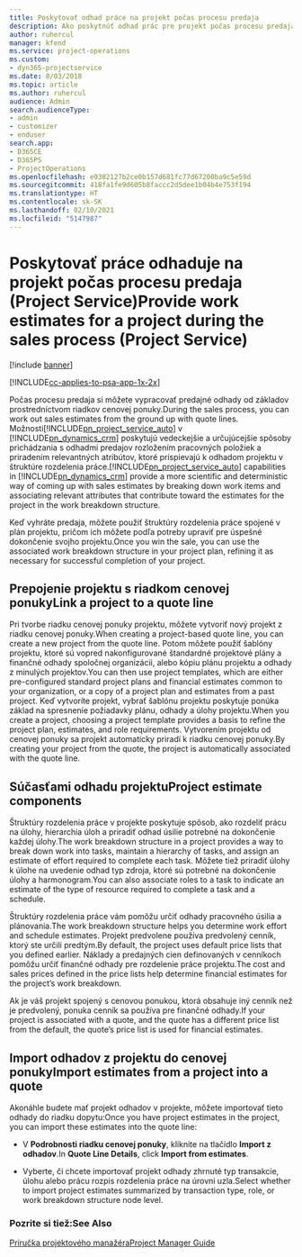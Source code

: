 ```yaml
---
title: Poskytovať odhad práce na projekt počas procesu predaja
description: Ako poskytnúť odhad prác pre projekt počas procesu predaja v Project Service
author: ruhercul
manager: kfend
ms.service: project-operations
ms.custom:
- dyn365-projectservice
ms.date: 8/03/2018
ms.topic: article
ms.author: ruhercul
audience: Admin
search.audienceType:
- admin
- customizer
- enduser
search.app:
- D365CE
- D365PS
- ProjectOperations
ms.openlocfilehash: e9382127b2ce0b157d681fc77d67200ba9c5e59d
ms.sourcegitcommit: 418fa1fe9d605b8faccc2d5dee1b04b4e753f194
ms.translationtype: HT
ms.contentlocale: sk-SK
ms.lasthandoff: 02/10/2021
ms.locfileid: "5147987"
---
```

# <a name="provide-work-estimates-for-a-project-during-the-sales-process-project-service"></a><span data-ttu-id="d53f9-103">Poskytovať práce odhaduje na projekt počas procesu predaja (Project Service)</span><span class="sxs-lookup"><span data-stu-id="d53f9-103">Provide work estimates for a project during the sales process (Project Service)</span></span>

[!include [banner](../includes/psa-now-project-operations.md)]

[!INCLUDE[cc-applies-to-psa-app-1x-2x](../includes/cc-applies-to-psa-app-1x-2x.md)]

<span data-ttu-id="d53f9-104">Počas procesu predaja si môžete vypracovať predajné odhady od základov prostredníctvom riadkov cenovej ponuky.</span><span class="sxs-lookup"><span data-stu-id="d53f9-104">During the sales process, you can work out sales estimates from the ground up with quote lines.</span></span> <span data-ttu-id="d53f9-105">Možnosti[!INCLUDE[pn_project_service_auto](../includes/pn-project-service-auto.md)] v [!INCLUDE[pn_dynamics_crm](../includes/pn-dynamics-crm.md)] poskytujú vedeckejšie a určujúcejšie spôsoby prichádzania s odhadmi predajov rozložením pracovných položiek a priradením relevantných atribútov, ktoré prispievajú k odhadom projektu v štruktúre rozdelenia práce.</span><span class="sxs-lookup"><span data-stu-id="d53f9-105">[!INCLUDE[pn_project_service_auto](../includes/pn-project-service-auto.md)] capabilities in [!INCLUDE[pn_dynamics_crm](../includes/pn-dynamics-crm.md)] provide a more scientific and deterministic way of coming up with sales estimates by breaking down work items and associating relevant attributes that contribute toward the estimates for the project in the work breakdown structure.</span></span>  
  
 <span data-ttu-id="d53f9-106">Keď vyhráte predaja, môžete použiť štruktúry rozdelenia práce spojené v plán projektu, pričom ich môžete podľa potreby upraviť pre úspešné dokončenie svojho projektu.</span><span class="sxs-lookup"><span data-stu-id="d53f9-106">Once you win the sale, you can use the associated work breakdown structure in your project plan, refining it as necessary for successful completion of your project.</span></span>  
  
## <a name="link-a-project-to-a-quote-line"></a><span data-ttu-id="d53f9-107">Prepojenie projektu s riadkom cenovej ponuky</span><span class="sxs-lookup"><span data-stu-id="d53f9-107">Link a project to a quote line</span></span>  
 <span data-ttu-id="d53f9-108">Pri tvorbe riadku cenovej ponuky projektu, môžete vytvoriť nový projekt z riadku cenovej ponuky.</span><span class="sxs-lookup"><span data-stu-id="d53f9-108">When creating a project-based quote line, you can create a new project from the quote line.</span></span> <span data-ttu-id="d53f9-109">Potom môžete použiť šablóny projektu, ktoré sú vopred nakonfigurované štandardné projektové plány a finančné odhady spoločnej organizácii, alebo kópiu plánu projektu a odhady z minulých projektov.</span><span class="sxs-lookup"><span data-stu-id="d53f9-109">You can then use project templates, which are either pre-configured standard project plans and financial estimates common to your organization, or a copy of a project plan and estimates from a past project.</span></span> <span data-ttu-id="d53f9-110">Keď vytvoríte projekt, vybrať šablónu projektu poskytuje ponúka základ na spresnenie požiadavky plánu, odhady a úlohy projektu.</span><span class="sxs-lookup"><span data-stu-id="d53f9-110">When you create a project, choosing a project template provides a basis to refine the project plan, estimates, and role requirements.</span></span> <span data-ttu-id="d53f9-111">Vytvorením projektu od cenovej ponuky sa projekt automaticky priradí k riadku cenovej ponuky.</span><span class="sxs-lookup"><span data-stu-id="d53f9-111">By creating your project from the quote, the project is automatically associated with the quote line.</span></span>  
  
## <a name="project-estimate-components"></a><span data-ttu-id="d53f9-112">Súčasťami odhadu projektu</span><span class="sxs-lookup"><span data-stu-id="d53f9-112">Project estimate components</span></span>  
 <span data-ttu-id="d53f9-113">Štruktúry rozdelenia práce v projekte poskytuje spôsob, ako rozdeliť prácu na úlohy, hierarchia úloh a priradiť odhad úsilie potrebné na dokončenie každej úlohy.</span><span class="sxs-lookup"><span data-stu-id="d53f9-113">The work breakdown structure in a project provides a way to break down work into tasks, maintain a hierarchy of tasks, and assign an estimate of effort required to complete each task.</span></span> <span data-ttu-id="d53f9-114">Môžete tiež priradiť úlohy k úlohe na uvedenie odhad typ zdroja, ktoré sú potrebné na dokončenie úlohy a harmonogram.</span><span class="sxs-lookup"><span data-stu-id="d53f9-114">You can also associate roles to a task to indicate an estimate of the type of resource required to complete a task and a schedule.</span></span>  
  
 <span data-ttu-id="d53f9-115">Štruktúry rozdelenia práce vám pomôžu určiť odhady pracovného úsilia a plánovania.</span><span class="sxs-lookup"><span data-stu-id="d53f9-115">The work breakdown structure helps you determine work effort and schedule estimates.</span></span> <span data-ttu-id="d53f9-116">Projekt predvolene používa predvolený cenník, ktorý ste určili predtým.</span><span class="sxs-lookup"><span data-stu-id="d53f9-116">By default, the project uses default price lists that you defined earlier.</span></span> <span data-ttu-id="d53f9-117">Náklady a predajných cien definovaných v cenníkoch pomôžu určiť finančné odhady pre rozdelenie práce projektu.</span><span class="sxs-lookup"><span data-stu-id="d53f9-117">The cost and sales prices defined in the price lists help determine financial estimates for the project’s work breakdown.</span></span>  
  
 <span data-ttu-id="d53f9-118">Ak je váš projekt spojený s cenovou ponukou, ktorá obsahuje iný cenník než je predvolený, ponuka cenník sa používa pre finančné odhady.</span><span class="sxs-lookup"><span data-stu-id="d53f9-118">If your project is associated with a quote, and the quote has a different price list from the default, the quote’s price list is used for financial estimates.</span></span>  
  
## <a name="import-estimates-from-a-project-into-a-quote"></a><span data-ttu-id="d53f9-119">Import odhadov z projektu do cenovej ponuky</span><span class="sxs-lookup"><span data-stu-id="d53f9-119">Import estimates from a project into a quote</span></span>  
 <span data-ttu-id="d53f9-120">Akonáhle budete mať projekt odhadov v projekte, môžete importovať tieto odhady do riadku dopytu:</span><span class="sxs-lookup"><span data-stu-id="d53f9-120">Once you have project estimates in the project, you can import these estimates into the quote line:</span></span>  
  
-   <span data-ttu-id="d53f9-121">V **Podrobnosti riadku cenovej ponuky**, kliknite na tlačidlo **Import z odhadov**.</span><span class="sxs-lookup"><span data-stu-id="d53f9-121">In **Quote Line Details**, click **Import from estimates**.</span></span> 

-   <span data-ttu-id="d53f9-122">Vyberte, či chcete importovať projekt odhady zhrnuté typ transakcie, úlohu alebo prácu rozpis rozdelenia práce na úrovni uzla.</span><span class="sxs-lookup"><span data-stu-id="d53f9-122">Select whether to import project estimates summarized by transaction type, role, or work breakdown structure node level.</span></span>  
  
### <a name="see-also"></a><span data-ttu-id="d53f9-123">Pozrite si tiež:</span><span class="sxs-lookup"><span data-stu-id="d53f9-123">See Also</span></span>  
 [<span data-ttu-id="d53f9-124">Príručka projektového manažéra</span><span class="sxs-lookup"><span data-stu-id="d53f9-124">Project Manager Guide</span></span>](../psa/project-manager-guide.md)
